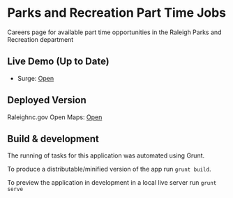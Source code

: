 # Parks and Recreation Part Time Jobs

Careers page for available part time opportunities in the Raleigh Parks and Recreation department

## Live Demo (Up to Date)

* Surge: [Open](https://park-jobs.surge.sh)

## Deployed Version

Raleighnc.gov Open Maps: [Open](http://openmaps.raleighnc.gov/park-jobs/)

## Build & development

The running of tasks for this application was automated using Grunt. 

To produce a distributable/minified version of the app run `grunt build`. 

To preview the application in development in a local live server run `grunt serve`